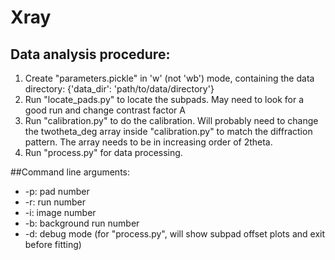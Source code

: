 # Xray
## Data analysis procedure:
1. Create "parameters.pickle" in 'w' (not 'wb') mode, containing the data directory: {'data_dir': 'path/to/data/directory'}
2. Run "locate_pads.py" to locate the subpads. May need to look for a good run and change contrast factor A
3. Run "calibration.py" to do the calibration. Will probably need to change the twotheta_deg array inside "calibration.py" to match the diffraction pattern. The array needs to be in increasing order of 2theta.
4. Run "process.py" for data processing.

##Command line arguments:
* -p: pad number
* -r: run number
* -i: image number
* -b: background run number
* -d: debug mode (for "process.py", will show subpad offset plots and exit before fitting)
